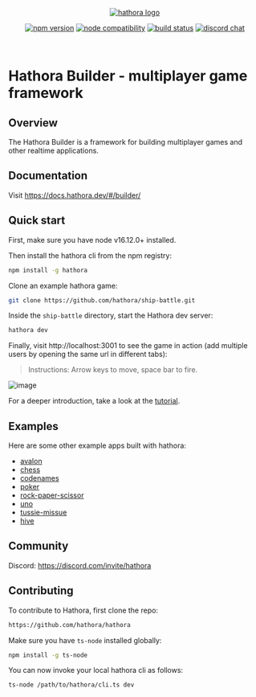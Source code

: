 <p align="center">
  <a href="https://hathora.dev" target="_blank" rel="noopener noreferrer">
    <picture>
      <source media="(prefers-color-scheme: dark)" srcset="https://blog.hathora.dev/content/images/2022/10/Logotype_colorwhite-1.png">
      <source media="(prefers-color-scheme: light)" srcset="https://blog.hathora.dev/content/images/2022/10/Logotype_colorwhite_1.png">
      <img alt="hathora logo" src="https://blog.hathora.dev/content/images/2022/10/Logotype_colorwhite_1.png">
    </picture>
  </a>
</p>
<p align="center">
  <a href="https://npmjs.com/package/hathora"><img src="https://badge.fury.io/js/hathora.svg" alt="npm version"></a>
  <a href="https://nodejs.org/en/about/releases/"><img src="https://img.shields.io/node/v/hathora.svg" alt="node compatibility"></a>
  <a href="https://github.com/hathora/hathora/actions/workflows/build.yml"><img src="https://github.com/hathora/hathora/actions/workflows/build.yml/badge.svg" alt="build status"></a>
  <a href="https://discord.com/invite/hathora"><img src="https://img.shields.io/badge/chat-discord-blue?logo=discord" alt="discord chat"></a>
</p>
<br/>

# Hathora Builder - multiplayer game framework

## Overview

The Hathora Builder is a framework for building multiplayer games and other realtime applications.

## Documentation

Visit https://docs.hathora.dev/#/builder/

## Quick start

First, make sure you have node v16.12.0+ installed.

Then install the hathora cli from the npm registry:

```sh
npm install -g hathora
```

Clone an example hathora game:

```sh
git clone https://github.com/hathora/ship-battle.git
```

Inside the `ship-battle` directory, start the Hathora dev server:

```sh
hathora dev
```

Finally, visit http://localhost:3001 to see the game in action (add multiple users by opening the same url in different tabs):

> Instructions: Arrow keys to move, space bar to fire.

![image](https://user-images.githubusercontent.com/5400947/149647035-91442df6-73d6-4b55-ae30-f3862e8b5c8b.png)

For a deeper introduction, take a look at the [tutorial](https://docs.hathora.dev/#/builder/tutorial_among_us).

## Examples

Here are some other example apps built with hathora:

- [avalon](examples/avalon)
- [chess](examples/chess)
- [codenames](examples/codenames)
- [poker](examples/poker)
- [rock-paper-scissor](examples/rock-paper-scissor)
- [uno](examples/uno)
- [tussie-missue](https://github.com/hpx7/tussie-mussie)
- [hive](https://github.com/knigam/hive)

## Community

Discord: https://discord.com/invite/hathora

## Contributing

To contribute to Hathora, first clone the repo:

```sh
https://github.com/hathora/hathora
```

Make sure you have `ts-node` installed globally:

```sh
npm install -g ts-node
```

You can now invoke your local hathora cli as follows:

```
ts-node /path/to/hathora/cli.ts dev
```
